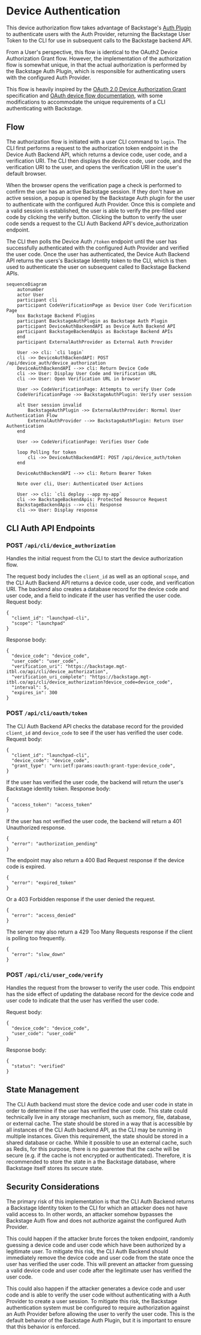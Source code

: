 # Device Authentication

This device authorization flow takes advantage of Backstage's [Auth Plugin](https://github.com/backstage/backstage/blob/master/docs/auth/oauth.md) to authenticate users with the Auth Provider, returning the Backstage User Token to the CLI for use in subsequent calls to the Backstage backend API.

From a User's perspective, this flow is identical to the OAuth2 Device Authorization Grant flow. However, the implementation of the authorization flow is somewhat unique, in that the actual authorization is performed by the Backstage Auth Plugin, which is responsible for authenticating users with the configured Auth Provider.

This flow is heavily inspired by the [OAuth 2.0 Device Authorization Grant](https://tools.ietf.org/html/rfc8628) specification and [OAuth device flow documentation](https://www.oauth.com/oauth2-servers/device-flow/user-flow/), with some modifications to accommodate the unique requirements of a CLI authenticating with Backstage.

## Flow

The authorization flow is initiated with a user CLI command to `login`. The CLI first performs a request to the authorization token endpoint in the Device Auth Backend API, which returns a device code, user code, and a verification URI. The CLI then displays the device code, user code, and the verification URI to the user, and opens the verification URI in the user's default browser.

When the browser opens the verification page a check is performed to confirm the user has an active Backstage session. If they don't have an active session, a popup is opened by the Backstage Auth plugin for the user to authenticate with the configured Auth Provider. Once this is complete and a valid session is established, the user is able to verify the pre-filled user code by clicking the verify button. Clicking the button to verify the user code sends a request to the CLI Auth Backend API's device_authorization endpoint.

The CLI then polls the Device Auth `/token` endpoint until the user has successfully authenticated with the configured Auth Provider and verified the user code. Once the user has authenticated, the Device Auth Backend API returns the users's Backstage Identity token to the CLI, which is then used to authenticate the user on subsequent called to Backstage Backend APIs.

```mermaid
sequenceDiagram
    autonumber
    actor User
    participant cli
    participant CodeVerificationPage as Device User Code Verification Page
    box Backstage Backend Plugins
    participant BackstageAuthPlugin as Backstage Auth Plugin
    participant DeviceAuthBackendAPI as Device Auth Backend API
    participant BackstageBackendApis as Backstage Backend APIs
    end
    participant ExternalAuthProvider as External Auth Provider

    User ->> cli: `cli login`
    cli ->> DeviceAuthBackendAPI: POST /api/device_auth/device_authorization
    DeviceAuthBackendAPI -->> cli: Return Device Code
    cli ->> User: Display User Code and Verification URL
    cli ->> User: Open Verification URL in browser

    User ->> CodeVerificationPage: Attempts to verify User Code
    CodeVerificationPage ->> BackstageAuthPlugin: Verify user session

    alt User session invalid
        BackstageAuthPlugin ->> ExternalAuthProvider: Normal User Authentication Flow
        ExternalAuthProvider -->> BackstageAuthPlugin: Return User Authentication
    end

    User ->> CodeVerificationPage: Verifies User Code

    loop Polling for token
        cli ->> DeviceAuthBackendAPI: POST /api/device_auth/token
    end

    DeviceAuthBackendAPI -->> cli: Return Bearer Token

    Note over cli, User: Authenticated User Actions

    User ->> cli: `cli deploy --app my-app`
    cli ->> BackstageBackendApis: Protected Resource Request
    BackstageBackendApis -->> cli: Response
    cli ->> User: Display response
```

## CLI Auth API Endpoints

### POST `/api/cli/device_authorization`

Handles the initial request from the CLI to start the device authorization flow.

The request body includes the `client_id` as well as an optional `scope`, and the CLI Auth Backend API returns a device code, user code, and verification URI. The backend also creates a database record for the device code and user code, and a field to indicate if the user has verified the user code. Request body:

```
{
  "client_id": "launchpad-cli",
  "scope": "launchpad"
}
```

Response body:

```
{
  "device_code": "device_code",
  "user_code": "user_code",
  "verification_uri": "https://backstage.mgt-itbl.co/api/cli/device_authorization",
  "verification_uri_complete": "https://backstage.mgt-itbl.co/api/cli/device_authorization?device_code=device_code",
  "interval": 5,
  "expires_in": 300
}
```

### POST `/api/cli/oauth/token`

The CLI Auth Backend API checks the database record for the provided `client_id` and `device_code` to see if the user has verified the user code. Request body:

```
{
  "client_id": "launchpad-cli",
  "device_code": "device_code",
  "grant_type": "urn:ietf:params:oauth:grant-type:device_code",
}
```

If the user has verified the user code, the backend will return the user's Backstage identity token. Response body:

```
{
  "access_token": "access_token"
}
```

If the user has not verified the user code, the backend will return a 401 Unauthorized response.

```
{
  "error": "authorization_pending"
}
```

The endpoint may also return a 400 Bad Request response if the device code is expired.

```
{
  "error": "expired_token"
}
```

Or a 403 Forbidden response if the user denied the request.

```
{
  "error": "access_denied"
}
```

The server may also return a 429 Too Many Requests response if the client is polling too frequently.

```
{
  "error": "slow_down"
}
```

### POST `/api/cli/user_code/verify`

Handles the request from the browser to verify the user code. This endpoint has the side effect of updating the database record for the device code and user code to indicate that the user has verified the user code.

Request body:

```
{
  "device_code": "device_code",
  "user_code": "user_code"
}
```

Response body:

```
{
  "status": "verified"
}
```

## State Management

The CLI Auth backend must store the device code and user code in state in order to determine if the user has verified the user code. This state could technically live in any storage mechanism, such as memory, file, database, or external cache. The state should be stored in a way that is accessible by all instances of the CLI Auth backend API, as the CLI may be running in multiple instances. Given this requirement, the state should be stored in a shared database or cache. While it possible to use an external cache, such as Redis, for this purpose, there is no guarentee that the cache will be secure (e.g. if the cache is not encrypted or authenticated). Therefore, it is recommended to store the state in a the Backstage database, where Backstage itself stores its secure state.

## Security Considerations

The primary risk of this implementation is that the CLI Auth Backend returns a Backstage Identity token to the CLI for which an attacker does not have valid access to. In other words, an attacker somehow bypasses the Backstage Auth flow and does not authorize against the configured Auth Provider.

This could happen if the attacker brute forces the token endpoint, randomly guessing a device code and user code which have been authorized by a legitimate user. To mitigate this risk, the CLI Auth Backend should immediately remove the device code and user code from the state once the user has verified the user code. This will prevent an attacker from guessing a valid device code and user code after the legitimate user has verified the user code.

This could also happen if the attacker generates a device code and user code and is able to verify the user code without authenticating with a Auth Provider to create a user session. To mitigate this risk, the Backstage authentication system must be configured to require authorization against an Auth Provider before allowing the user to verify the user code. This is the default behavior of the Backstage Auth Plugin, but it is important to ensure that this behavior is enforced.

#
